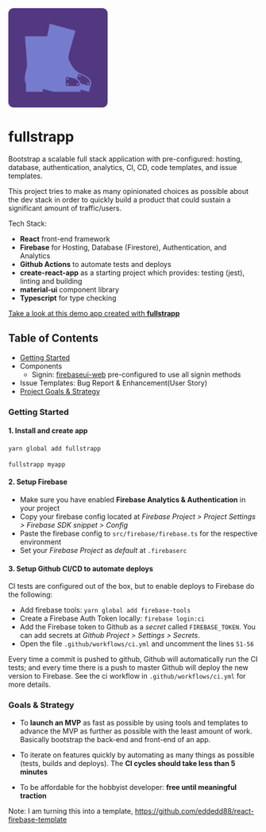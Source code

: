 <img src="https://raw.githubusercontent.com/eddedd88/fullstrapp/master/icon.png" width="200" />

# fullstrapp
Bootstrap a scalable full stack application with pre-configured: hosting, database, authentication, analytics, CI, CD, code templates, and issue templates.

This project tries to make as many opinionated choices as possible about the dev stack in order to quickly build a product that could sustain a significant amount of traffic/users.

Tech Stack:
- **React** front-end framework
- **Firebase** for Hosting, Database (Firestore), Authentication, and Analytics
- **Github Actions** to automate tests and deploys
- **create-react-app** as a starting project which provides: testing (jest), linting and building
- **material-ui** component library
- **Typescript** for type checking

[Take a look at this demo app created with **fullstrapp**](https://material-pwa-c6ebb.firebaseapp.com/)

## Table of Contents
- [Getting Started](#getting-started)
- Components
  - Signin: [firebaseui-web](https://github.com/firebase/firebaseui-web) pre-configured to use all signin methods
- Issue Templates: Bug Report & Enhancement(User Story)
- [Project Goals & Strategy](#goals)

### Getting Started
#### 1. Install and create app

```
yarn global add fullstrapp

fullstrapp myapp
```

#### 2. Setup Firebase
- Make sure you have enabled **Firebase Analytics & Authentication** in your project
- Copy your firebase config located at *Firebase Project > Project Settings > Firebase SDK snippet > Config*
- Paste the firebase config to `src/firebase/firebase.ts` for the respective environment
- Set your *Firebase Project* as *default* at `.firebaserc`

#### 3. Setup Github CI/CD to automate deploys
CI tests are configured out of the box, but to enable deploys to Firebase do the following:
- Add firebase tools: `yarn global add firebase-tools`
- Create a Firebase Auth Token locally: `firebase login:ci`
- Add the Firebase token to Github as a *secret* called `FIREBASE_TOKEN`. You can add secrets at *Github Project > Settings > Secrets*.
- Open the file `.github/workflows/ci.yml` and uncomment the lines `51-56` 

Every time a commit is pushed to github, Github will automatically run the CI tests; and every time there is a push to master Github will deploy the new version to Firebase. See the ci workflow in `.github/workflows/ci.yml` for more details.

### Goals & Strategy
- To **launch an MVP** as fast as possible by using tools and templates to advance the MVP as further as possible with the least amount of work. Basically bootstrap the back-end and front-end of an app.

- To iterate on features quickly by automating as many things as possible (tests, builds and deploys). The **CI cycles should take less than 5 minutes**

- To be affordable for the hobbyist developer: **free until meaningful traction**


Note: I am turning this into a template, https://github.com/eddedd88/react-firebase-template